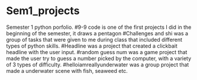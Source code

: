 # Sem1_projects
Semester 1 python porfolio.
#9-9 code is one of the first projects I did in the beginning of the semester, it draws a pentagon
#Challenges and shi was a group of tasks that were given to me during class that included different types of python skills.
#Headline was a project that created a clickbait headline with the user input.
#random guess num was a game project that made the user try to guess a number picked by the computer, with a variety of 3 types of difficulty.
#helloiamreallyunderwater was a group project that made a underwater scene with fish, seaweed etc.
